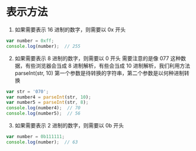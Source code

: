 # 表示方法
1. 如果需要表示 16 进制的数字，则需要以 0x 开头
```js
var number = 0xff;
console.log(number);  // 255
```
2. 如果需要表示 8 进制的数字，则需要以 0 开头
需要注意的是像 077 这种数据，有些浏览器会当成 8 进制解析，有些会当成 10 进制解析，我们利用方法 parseInt(str, 10) 第一个参数是待转换的字符串，第二个参数是以何种进制转换
```js
var str = '070';
var number4 = parseInt(str, 10);
var number5 = parseInt(str, 8);
console.log(number4);  // 70
console.log(number5);  // 56
```
3. 如果需要表示 2 进制的数字，则需要以 0b 开头
```js
var number = 0b111111;
console.log(number);  // 63
```
